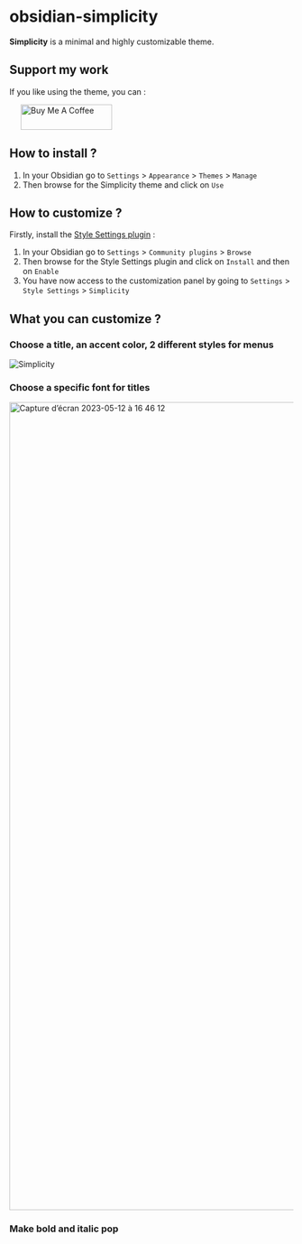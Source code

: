 # obsidian-simplicity
**Simplicity** is a minimal and highly customizable theme.

## Support my work
If you like using the theme, you can :

<a href="https://www.buymeacoffee.com/thiews" target="_blank"><img src="https://cdn.buymeacoffee.com/buttons/v2/default-yellow.png" alt="Buy Me A Coffee" style="height: 45px !important;width: 162px !important;margin-left:20px !important;" ></a>

## How to install ?
1) In your Obsidian go to `Settings` > `Appearance` > `Themes` > `Manage`
2) Then browse for the Simplicity theme and click on `Use`

## How to customize ?
Firstly, install the [Style Settings plugin](https://github.com/mgmeyers/obsidian-style-settings) :
1) In your Obsidian go to `Settings` > `Community plugins` > `Browse`
2) Then browse for the Style Settings plugin and click on `Install` and then on `Enable`
3) You have now access to the customization panel by going to `Settings` > `Style Settings` > `Simplicity`

## What you can customize ?

### Choose a title, an accent color, 2 different styles for menus
![Simplicity](https://github.com/Thiews/obsidian-simplicity/assets/29182877/a82d970b-26f1-44cc-8055-142c09c32911)

### Choose a specific font for titles
<img width="1433" alt="Capture d’écran 2023-05-12 à 16 46 12" src="https://github.com/Thiews/obsidian-simplicity/assets/29182877/4d5311a1-2ec5-4628-a0ef-38b5c507d317">

### Make bold and italic pop

